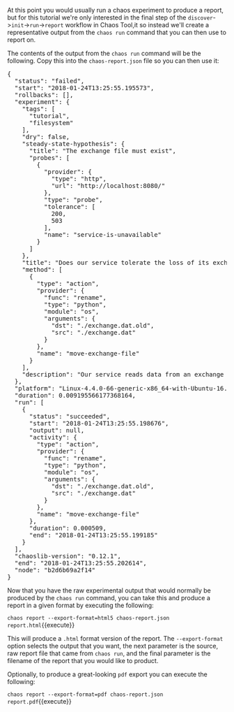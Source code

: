 At this point you would usually run a chaos experiment to produce a report, but for this tutorial we're only interested in the final step of the `discover`->`init`->`run`->`report` workflow in Chaos Tool,it so instead we'll create a representative output from the `chaos run` command that you can then use to report on.

The contents of the output from the `chaos run` command will be the following. Copy this into the `chaos-report.json` file so you can then use it:

<pre class="file" data-filename="chaos-report.json" data-target="replace">
{
  "status": "failed",
  "start": "2018-01-24T13:25:55.195573",
  "rollbacks": [],
  "experiment": {
    "tags": [
      "tutorial",
      "filesystem"
    ],
    "dry": false,
    "steady-state-hypothesis": {
      "title": "The exchange file must exist",
      "probes": [
        {
          "provider": {
            "type": "http",
            "url": "http://localhost:8080/"
          },
          "type": "probe",
          "tolerance": [
            200,
            503
          ],
          "name": "service-is-unavailable"
        }
      ]
    },
    "title": "Does our service tolerate the loss of its exchange file?",
    "method": [
      {
        "type": "action",
        "provider": {
          "func": "rename",
          "type": "python",
          "module": "os",
          "arguments": {
            "dst": "./exchange.dat.old",
            "src": "./exchange.dat"
          }
        },
        "name": "move-exchange-file"
      }
    ],
    "description": "Our service reads data from an exchange file, can it support that file disappearing?"
  },
  "platform": "Linux-4.4.0-66-generic-x86_64-with-Ubuntu-16.04-xenial",
  "duration": 0.009195566177368164,
  "run": [
    {
      "status": "succeeded",
      "start": "2018-01-24T13:25:55.198676",
      "output": null,
      "activity": {
        "type": "action",
        "provider": {
          "func": "rename",
          "type": "python",
          "module": "os",
          "arguments": {
            "dst": "./exchange.dat.old",
            "src": "./exchange.dat"
          }
        },
        "name": "move-exchange-file"
      },
      "duration": 0.000509,
      "end": "2018-01-24T13:25:55.199185"
    }
  ],
  "chaoslib-version": "0.12.1",
  "end": "2018-01-24T13:25:55.202614",
  "node": "b2d6b69a2f14"
}
</pre>

Now that you have the raw experimental output that would normally be produced by the `chaos run` command, you can take this and produce a report in a given format by executing the following:

`chaos report --export-format=html5 chaos-report.json report.html`{{execute}}

This will produce a `.html` format version of the report. The `--export-format` option selects the output that you want, the next parameter is the source, raw report file that came from `chaos run`, and the final parameter is the filename of the report that you would like to product.

Optionally, to produce a great-looking `pdf` export you can execute the following:

`chaos report --export-format=pdf chaos-report.json report.pdf`{{execute}}

